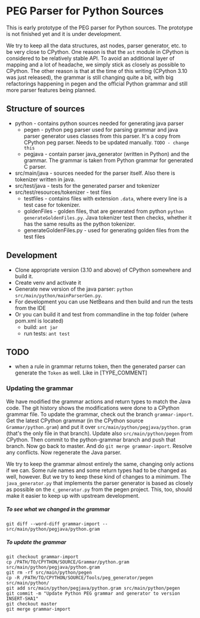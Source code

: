 # PEG Parser for Python Sources

This is early prototype of the PEG parser for Python sources. The prototype
is not finished yet and it is under development.

We try to keep all the data structures, ast nodes, parser generator, etc. to be
very close to CPython. One reason is that the `ast` module in CPython is
considered to be relatively stable API. To avoid an additional layer of mapping
and a lot of headache, we simply stick as closely as possible to CPython. The
other reason is that at the time of this writing (CPython 3.10 was just
released), the grammar is still changing quite a bit, with big refactorings
happening in pegen and the official Python grammar and still more parser
features being planned.

## Structure of sources

* python - contains python sources needed for generating java parser
    * pegen - python peg parser used for parsing grammar and java parser generator
uses classes from this parser. It's a copy from CPython peg parser. Needs to be updated manually.
`TODO - change this`
    * pegjava - contain parser java_generator (written in Python) and the
grammar. The grammar is taken from Python grammar for generated C parser.
* src/main/java - sources needed for the parser itself. Also there is tokenizer written in java.
* src/test/java - tests for the generated parser and tokenizer
* src/test/resources/tokenizer - test files
    * testfiles - contains files with extension `.data`, where every line is a test case for tokenizer.
    * goldenFiles - golden files, that are generated from python `python generateGoldenFiles.py`. Java tokenizer test then
checks, whether it has the same results as the python tokenizer.
    * generateGoldenFiles.py - used for generating golden files from the test files

## Development

* Clone appropriate version (3.10 and above) of CPython somewhere and build it.
* Create venv and activate it
* Generate new version of the java parser: `python src/main/python/mainParserGen.py`.
* For development you can use NetBeans and then build and run the tests from the IDE
* Or you can build it and test from commandline in the top folder (where pom.xml is located)
    * build: `ant jar`
    * run tests: `ant test`

## TODO
* when a rule in grammar returns token, then the generated parser can generate the `Token` as well. Like in [TYPE_COMMENT]

### Updating the grammar

We have modified the grammar actions and return types to match the Java
code. The git history shows the modifications were done to a CPython grammar
file. To update the grammar, check out the branch `grammar-import`. Get the
latest CPython grammar (in the CPython source `Grammar/python.gram`) and put it
over `src/main/python/pegjava/python.gram` (that's the only file in that
branch). Update also `src/main/python/pegen` from CPython. Then commit to the
python-grammar branch and push that branch. Now go back to master. And do `git
merge grammar-import`. Resolve any conflicts. Now regenerate the Java parser.

We try to keep the grammar almost entirely the same, changing only actions if we
can. Some rule names and some return types had to be changed as well,
however. But we try to keep these kind of changes to a minimum. The
`java_generator.py` that implements the parser generator is based as closely as
possible on the `c_generator.py` from the pegen project. This, too, should make
it easier to keep up with upstream development.

##### To see what we changed in the grammar

    git diff --word-diff grammar-import -- src/main/python/pegjava/python.gram

##### To update the grammar

    git checkout grammar-import
    cp /PATH/TO/CPYTHON/SOURCE/Grammar/python.gram src/main/python/pegjava/python.gram
    git rm -rf src/main/python/pegen
    cp -R /PATH/TO/CPYTHON/SOURCE/Tools/peg_generator/pegen src/main/python/
    git add src/main/python/pegjava/python.gram src/main/python/pegen
    git commit -m "Update Python PEG grammar and generator to version INSERT-SHA1"
    git checkout master
    git merge grammar-import
